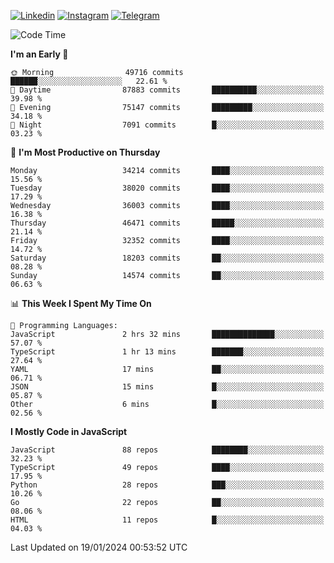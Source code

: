 [![Linkedin](https://img.shields.io/badge/-Archie-blue?style=flat-square&labelColor=gray&logo=Linkedin&logoColor=white&link=https://www.linkedin.com/in/archisdi)](https://www.linkedin.com/in/archisdi)
[![Instagram](https://img.shields.io/badge/-@archisdi-orange?style=flat-square&labelColor=gray&logo=Instagram&logoColor=white&link=https://www.instagram.com/archisdi)](https://www.instagram.com/archisdi)
[![Telegram](https://img.shields.io/badge/-aai-informational?style=flat-square&labelColor=gray&logo=telegram&logoColor=white&link=https://t.me/archisdi)](https://t.me/archisdi)

<!--START_SECTION:waka-->
![Code Time](http://img.shields.io/badge/Code%20Time-2%2C502%20hrs%205%20mins-blue)

**I'm an Early 🐤** 

```text
🌞 Morning                49716 commits       ██████░░░░░░░░░░░░░░░░░░░   22.61 % 
🌆 Daytime                87883 commits       ██████████░░░░░░░░░░░░░░░   39.98 % 
🌃 Evening                75147 commits       █████████░░░░░░░░░░░░░░░░   34.18 % 
🌙 Night                  7091 commits        █░░░░░░░░░░░░░░░░░░░░░░░░   03.23 % 
```
📅 **I'm Most Productive on Thursday** 

```text
Monday                   34214 commits       ████░░░░░░░░░░░░░░░░░░░░░   15.56 % 
Tuesday                  38020 commits       ████░░░░░░░░░░░░░░░░░░░░░   17.29 % 
Wednesday                36003 commits       ████░░░░░░░░░░░░░░░░░░░░░   16.38 % 
Thursday                 46471 commits       █████░░░░░░░░░░░░░░░░░░░░   21.14 % 
Friday                   32352 commits       ████░░░░░░░░░░░░░░░░░░░░░   14.72 % 
Saturday                 18203 commits       ██░░░░░░░░░░░░░░░░░░░░░░░   08.28 % 
Sunday                   14574 commits       ██░░░░░░░░░░░░░░░░░░░░░░░   06.63 % 
```


📊 **This Week I Spent My Time On** 

```text
💬 Programming Languages: 
JavaScript               2 hrs 32 mins       ██████████████░░░░░░░░░░░   57.07 % 
TypeScript               1 hr 13 mins        ███████░░░░░░░░░░░░░░░░░░   27.64 % 
YAML                     17 mins             ██░░░░░░░░░░░░░░░░░░░░░░░   06.71 % 
JSON                     15 mins             █░░░░░░░░░░░░░░░░░░░░░░░░   05.87 % 
Other                    6 mins              █░░░░░░░░░░░░░░░░░░░░░░░░   02.56 % 
```

**I Mostly Code in JavaScript** 

```text
JavaScript               88 repos            ████████░░░░░░░░░░░░░░░░░   32.23 % 
TypeScript               49 repos            ████░░░░░░░░░░░░░░░░░░░░░   17.95 % 
Python                   28 repos            ███░░░░░░░░░░░░░░░░░░░░░░   10.26 % 
Go                       22 repos            ██░░░░░░░░░░░░░░░░░░░░░░░   08.06 % 
HTML                     11 repos            █░░░░░░░░░░░░░░░░░░░░░░░░   04.03 % 
```




 Last Updated on 19/01/2024 00:53:52 UTC
<!--END_SECTION:waka-->